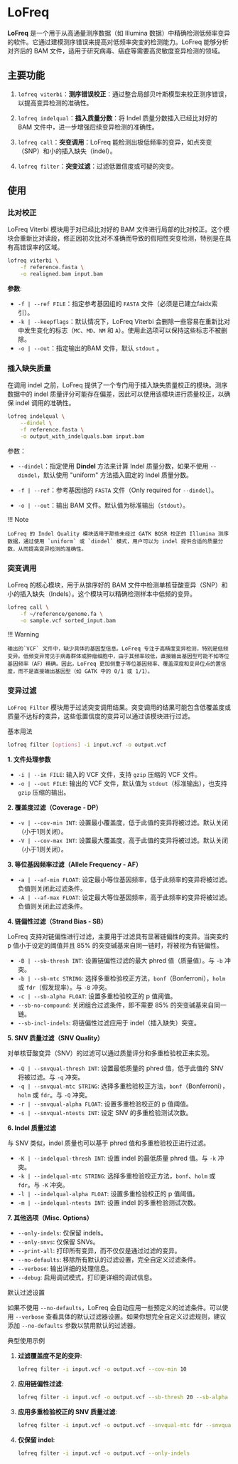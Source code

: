 # LoFreq

**LoFreq** 是一个用于从高通量测序数据（如 Illumina 数据）中精确检测低频率变异的软件。它通过建模测序错误来提高对低频率突变的检测能力。LoFreq 能够分析对齐后的 BAM 文件，适用于研究病毒、癌症等需要高灵敏度变异检测的领域。

## 主要功能

1. `lofreq viterbi`：**测序错误校正**：通过整合局部贝叶斯模型来校正测序错误，以提高变异检测的准确性。
2. `lofreq indelqual`：**插入质量分数**：将 Indel 质量分数插入已经比对好的 BAM 文件中，进一步增强后续变异检测的准确性。

2. `lofreq call`：**突变调用**：LoFreq 能检测出极低频率的变异，如点突变（SNP）和小的插入缺失（indel）。
3. `lofreq filter`：**突变过滤**：过滤低置信度或可疑的突变。

## 使用

### 比对校正

LoFreq Viterbi 模块用于对已经比对好的 BAM 文件进行局部的比对校正。这个模块会重新比对读段，修正因初次比对不准确而导致的假阳性突变检测，特别是在具有高错误率的区域。

```bash
lofreq viterbi \
	-f reference.fasta \
	-o realigned.bam input.bam
```

**参数**:

- `-f | --ref FILE`：指定参考基因组的 `FASTA` 文件（必须是已建立faidx索引）。
- `-k | --keepflags`：默认情况下，LoFreq Viterbi 会删除一些容易在重新比对中发生变化的标志（`MC`、`MD`、`NM` 和 `A`）。使用此选项可以保持这些标志不被删除。
- `-o | --out`：指定输出的BAM 文件，默认 `stdout` 。

### 插入缺失质量

在调用 indel 之前，LoFreq 提供了一个专门用于插入缺失质量校正的模块。测序数据中的 indel 质量评分可能存在偏差，因此可以使用该模块进行质量校正，以确保 indel 调用的准确性。

```bash
lofreq indelqual \
	--dindel \
	-f reference.fasta \
	-o output_with_indelquals.bam input.bam
```

参数：

- `--dindel`：指定使用 **Dindel** 方法来计算 Indel 质量分数，如果不使用 `--dindel`，默认使用 "uniform" 方法插入固定的 Indel 质量分数。
- `-f | --ref`：参考基因组的 `FASTA` 文件（Only required for `--dindel`）。

- `-o | --out`：输出 BAM 文件。默认值为标准输出（`stdout`）。

!!! Note

	LoFreq 的 Indel Quality 模块适用于那些未经过 GATK BQSR 校正的 Illumina 测序数据，通过使用 `uniform` 或 `dindel` 模式，用户可以为 indel 提供合适的质量分数，从而提高变异检测的准确性。

### 突变调用

LoFreq 的核心模块，用于从排序好的 BAM 文件中检测单核苷酸变异（SNP）和小的插入缺失（Indels）。这个模块可以精确检测样本中低频的变异。

```bash
lofreq call \
	-f ~/reference/genome.fa \
	-o sample.vcf sorted_input.bam
```

!!! Warning

	输出的`VCF` 文件中，缺少具体的基因型信息。LoFreq 专注于高精度变异检测，特别是低频变异。低频变异常见于病毒群体或肿瘤细胞中，由于其频率较低，直接输出基因型可能不如等位基因频率（AF）精确。因此，LoFreq 更加侧重于等位基因频率、覆盖深度和变异位点的置信度，而不是直接输出基因型（如 GATK 中的 0/1 或 1/1）。

### 变异过滤

`LoFreq Filter` 模块用于过滤突变调用结果。突变调用的结果可能包含低覆盖度或质量不达标的变异，这些低置信度的变异可以通过该模块进行过滤。

基本用法

```bash
lofreq filter [options] -i input.vcf -o output.vcf
```

**1. 文件处理参数**

- `-i | --in FILE`: 输入的 VCF 文件，支持 `gzip` 压缩的 VCF 文件。
- `-o | --out FILE`: 输出的 VCF 文件，默认值为 `stdout`（标准输出），也支持 `gzip` 压缩的输出。

**2. 覆盖度过滤（Coverage - DP）**

- `-v | --cov-min INT`: 设置最小覆盖度，低于此值的变异将被过滤。默认关闭（小于1则关闭）。
- `-V | --cov-max INT`: 设置最大覆盖度，高于此值的变异将被过滤。默认关闭（小于1则关闭）。

**3. 等位基因频率过滤（Allele Frequency - AF）**

- `-a | --af-min FLOAT`: 设定最小等位基因频率，低于此频率的变异将被过滤。负值则关闭此过滤条件。
- `-A | --af-max FLOAT`: 设定最大等位基因频率，高于此频率的变异将被过滤。负值则关闭此过滤条件。

**4. 链偏性过滤（Strand Bias - SB）**

LoFreq 支持对链偏性进行过滤，主要用于过滤具有显著链偏性的变异。当突变的 p 值小于设定的阈值并且 85% 的突变碱基来自同一链时，将被视为有链偏性。

- `-B | --sb-thresh INT`: 设置链偏性过滤的最大 phred 值（质量值）。与 `-b` 冲突。
- `-b | --sb-mtc STRING`: 选择多重检验校正方法，`bonf`（Bonferroni），`holm` 或 `fdr`（假发现率）。与 `-B` 冲突。
- `-c | --sb-alpha FLOAT`: 设置多重检验校正的 p 值阈值。
- `--sb-no-compound`: 关闭组合过滤条件，即不需要 85% 的突变碱基来自同一链。
- `--sb-incl-indels`: 将链偏性过滤应用于 indel（插入缺失）突变。

**5. SNV 质量过滤（SNV Quality）**

对单核苷酸变异（SNV）的过滤可以通过质量评分和多重检验校正来实现。

- `-Q | --snvqual-thresh INT`: 设置最低质量的 phred 值，低于此值的 SNV 将被过滤。与 `-q` 冲突。
- `-q | --snvqual-mtc STRING`: 选择多重检验校正方法，`bonf`（Bonferroni），`holm` 或 `fdr`。与 `-Q` 冲突。
- `-r | --snvqual-alpha FLOAT`: 设置多重检验校正的 p 值阈值。
- `-s | --snvqual-ntests INT`: 设定 SNV 的多重检验测试次数。

**6. Indel 质量过滤**

与 SNV 类似，indel 质量也可以基于 phred 值和多重检验校正进行过滤。

- `-K | --indelqual-thresh INT`: 设置 indel 的最低质量 phred 值。与 `-k` 冲突。
- `-k | --indelqual-mtc STRING`: 选择多重检验校正方法，`bonf`、`holm` 或 `fdr`。与 `-K` 冲突。
- `-l | --indelqual-alpha FLOAT`: 设置多重检验校正的 p 值阈值。
- `-m | --indelqual-ntests INT`: 设置 indel 的多重检验测试次数。

**7. 其他选项（Misc. Options）**

- `--only-indels`: 仅保留 indels。
- `--only-snvs`: 仅保留 SNVs。
- `--print-all`: 打印所有变异，而不仅仅是通过过滤的变异。
- `--no-defaults`: 移除所有默认的过滤设置，完全自定义过滤条件。
- `--verbose`: 输出详细的处理信息。
- `--debug`: 启用调试模式，打印更详细的调试信息。

默认过滤设置

如果不使用 `--no-defaults`，LoFreq 会自动应用一些预定义的过滤条件。可以使用 `--verbose` 查看具体的默认过滤器设置。如果你想完全自定义过滤规则，建议添加 `--no-defaults` 参数以禁用默认的过滤器。

典型使用示例

1. **过滤覆盖度不足的变异**:
   ```bash
   lofreq filter -i input.vcf -o output.vcf --cov-min 10
   ```

2. **应用链偏性过滤**:
   ```bash
   lofreq filter -i input.vcf -o output.vcf --sb-thresh 20 --sb-alpha 0.01
   ```

3. **应用多重检验校正的 SNV 质量过滤**:
   ```bash
   lofreq filter -i input.vcf -o output.vcf --snvqual-mtc fdr --snvqual-alpha 0.05
   ```

4. **仅保留 indel**:
   ```bash
   lofreq filter -i input.vcf -o output.vcf --only-indels
   ```
